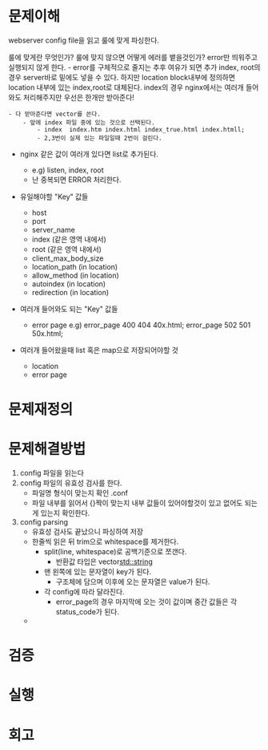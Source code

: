 # 문제이해
webserver config file을 읽고 룰에 맞게 파싱한다.

룰에 맞게란 무엇인가?
룰에 맞지 않으면 어떻게 에러를 뱉을것인가?
error만 띄워주고 실행되지 않게 한다.
    - error를 구체적으로 줄지는 추후 여유가 되면 추가
index, root의 경우 server바로 밑에도 넣을 수 있다.
하지만 location block내부에 정의하면 location 내부에 있는 index,root로 대체된다.
index의 경우 nginx에서는 여러개 들어와도 처리해주지만 
    우선은 한개만 받아준다!

    - 다 받아준다면 vector를 쓴다.
        - 앞에 index 파일 중에 있는 것으로 선택된다.
            - index  index.htm index.html index_true.html index.htmll;
            - 2,3번이 실제 있는 파일일때 2번이 걸린다.
- nginx 같은 값이 여러개 있다면 list로 추가된다.
    - e.g)
        listen, index, root
    - 난 중복되면 ERROR 처리한다.

- 유일해야할 "Key" 값들
    - host
    - port
    - server_name
    - index (같은 영역 내에서)
    - root (같은 영역 내에서)
    - client_max_body_size
    - location_path (in location)
    - allow_method (in location)
    - autoindex (in location)
    - redirection (in location)
- 여러개 들어와도 되는 "Key" 값들
    - error page
        e.g)
            error_page 400 404 40x.html;
            error_page 502 501 50x.html;
        
- 여러개 들어왔을때 list 혹은 map으로 저장되어야할 것
    - location
    - error page

# 문제재정의


# 문제해결방법
1. config 파일을 읽는다
2. config 파일의 유효성 검사를 한다.
    - 파일명 형식이 맞는지 확인 .conf
    - 파일 내부를 읽어서 {}짝이 맞는지
    내부 값들이 있어야할것이 있고 없어도 되는게 있는지 확인한다.
3. config parsing
    - 유효성 검사도 끝났으니 파싱하여 저장
    - 한줄씩 읽은 뒤 trim으로 whitespace를 제거한다.
        - split(line, whitespace)로 공백기준으로 쪼갠다.
            - 반환값 타입은 vector<std::string>
        - 맨 왼쪽에 있는 문자열이 key가 된다.
            - 구조체에 담으며 이후에 오는 문자열은 value가 된다.
        - 각 config에 따라 달라진다.
            - error_page의 경우 마지막에 오는 것이 값이며 중간 값들은 각 status_code가 된다.
    - 


# 검증


# 실행


# 회고



